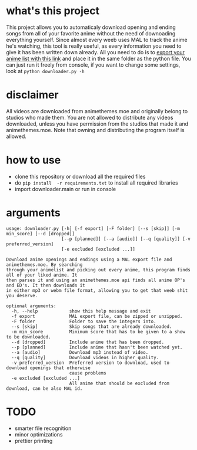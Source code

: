# what's this project
This project allows you to automaticaly download opening and ending songs from all of your favorite anime without the need of downoading everything yourself. Since almost every weeb uses MAL to track the anime he's watching, this tool is really useful, as every information you need to give it has been written down already. All you need to do is to [export your anime list with this link](https://myanimelist.net/panel.php?go=export)  and place it in the same folder as the python file. You can just run it freely from console, if you want to change some settings, look at `python downloader.py -h`
# disclaimer
All videos are downloaded from animethemes.moe and originally belong to studios who made them. You are not allowed to distribute any videos downloaded, unless you have permission from the studios that made it and animethemes.moe.
Note that owning and distributing the program itself is allowed.
# how to use
- clone this repository or download all the required files
- do `pip install  -r requirements.txt` to install all required libraries
- import downloader.main or run in console
# arguments
```arg
usage: downloader.py [-h] [-f export] [-F folder] [--s [skip]] [-m min_score] [--d [dropped]]
                     [--p [planned]] [--a [audio]] [--q [quality]] [-v preferred_version]
                     [-e excluded [excluded ...]]

Download anime openings and endings using a MAL export file and animethemes.moe. By searching
through your animelist and picking out every anime, this program finds all of your liked anime. It
then parses it and using an animethemes.moe api finds all anime OP's and ED's. It then downloads it
in either mp3 or webm file format, allowing you to get that weeb shit you deserve.

optional arguments:
  -h, --help            show this help message and exit
  -f export             MAL export file, can be zipped or unzipped.
  -F folder             Folder to save the integers into.
  --s [skip]            Skip songs that are already downloaded.
  -m min_score          Minimum score that has to be given to a show to be downloaded.
  --d [dropped]         Include anime that has been dropped.
  --p [planned]         Include anime that hasn't been watched yet.
  --a [audio]           Download mp3 instead of video.
  --q [quality]         Download videos in higher quality.
  -v preferred_version  Preferred version to download, used to download openings that otherwise
                        cause problems
  -e excluded [excluded ...]
                        All anime that should be excluded from download, can be also MAL id.
```
# TODO
- smarter file recognition
- minor optimizations
- prettier printing
